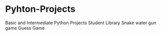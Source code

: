# Pyhton-Projects
Basic and Intermediate Python Projects
Student Library
Snake water gun game
Guess Game
